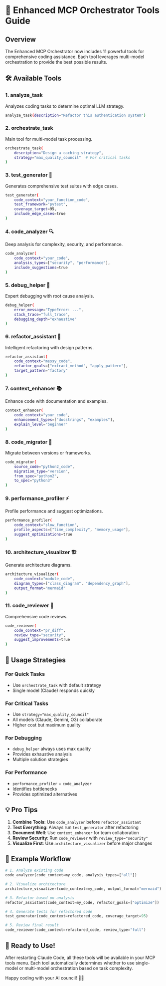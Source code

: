 # 🚀 Enhanced MCP Orchestrator Tools Guide

## Overview
The Enhanced MCP Orchestrator now includes 11 powerful tools for comprehensive coding assistance. Each tool leverages multi-model orchestration to provide the best possible results.

## 🛠️ Available Tools

### 1. **analyze_task**
Analyzes coding tasks to determine optimal LLM strategy.
```bash
analyze_task(description="Refactor this authentication system")
```

### 2. **orchestrate_task**
Main tool for multi-model task processing.
```bash
orchestrate_task(
    description="Design a caching strategy",
    strategy="max_quality_council"  # For critical tasks
)
```

### 3. **test_generator** 🧪
Generates comprehensive test suites with edge cases.
```bash
test_generator(
    code_context="your_function_code",
    test_framework="pytest",
    coverage_target=95,
    include_edge_cases=true
)
```

### 4. **code_analyzer** 🔍
Deep analysis for complexity, security, and performance.
```bash
code_analyzer(
    code_context="your_code",
    analysis_types=["security", "performance"],
    include_suggestions=true
)
```

### 5. **debug_helper** 🐛
Expert debugging with root cause analysis.
```bash
debug_helper(
    error_message="TypeError: ...",
    stack_trace="full_trace",
    debugging_depth="exhaustive"
)
```

### 6. **refactor_assistant** 🔧
Intelligent refactoring with design patterns.
```bash
refactor_assistant(
    code_context="messy_code",
    refactor_goals=["extract_method", "apply_pattern"],
    target_pattern="factory"
)
```

### 7. **context_enhancer** 📚
Enhance code with documentation and examples.
```bash
context_enhancer(
    code_context="your_code",
    enhancement_types=["docstrings", "examples"],
    explain_level="beginner"
)
```

### 8. **code_migrator** 🔄
Migrate between versions or frameworks.
```bash
code_migrator(
    source_code="python2_code",
    migration_type="version",
    from_spec="python2",
    to_spec="python3"
)
```

### 9. **performance_profiler** ⚡
Profile performance and suggest optimizations.
```bash
performance_profiler(
    code_context="slow_function",
    profile_aspects=["time_complexity", "memory_usage"],
    suggest_optimizations=true
)
```

### 10. **architecture_visualizer** 🏗️
Generate architecture diagrams.
```bash
architecture_visualizer(
    code_context="module_code",
    diagram_types=["class_diagram", "dependency_graph"],
    output_format="mermaid"
)
```

### 11. **code_reviewer** 👀
Comprehensive code reviews.
```bash
code_reviewer(
    code_context="pr_diff",
    review_type="security",
    suggest_improvements=true
)
```

## 🎯 Usage Strategies

### For Quick Tasks
- Use `orchestrate_task` with default strategy
- Single model (Claude) responds quickly

### For Critical Tasks
- Use `strategy="max_quality_council"`
- All models (Claude, Gemini, O3) collaborate
- Higher cost but maximum quality

### For Debugging
- `debug_helper` always uses max quality
- Provides exhaustive analysis
- Multiple solution strategies

### For Performance
- `performance_profiler` + `code_analyzer`
- Identifies bottlenecks
- Provides optimized alternatives

## 💡 Pro Tips

1. **Combine Tools**: Use `code_analyzer` before `refactor_assistant`
2. **Test Everything**: Always run `test_generator` after refactoring
3. **Document Well**: Use `context_enhancer` for team collaboration
4. **Review Security**: Run `code_reviewer` with `review_type="security"`
5. **Visualize First**: Use `architecture_visualizer` before major changes

## 🚀 Example Workflow

```python
# 1. Analyze existing code
code_analyzer(code_context=my_code, analysis_types=["all"])

# 2. Visualize architecture
architecture_visualizer(code_context=my_code, output_format="mermaid")

# 3. Refactor based on analysis
refactor_assistant(code_context=my_code, refactor_goals=["optimize"])

# 4. Generate tests for refactored code
test_generator(code_context=refactored_code, coverage_target=95)

# 5. Review final result
code_reviewer(code_context=refactored_code, review_type="full")
```

## 🎉 Ready to Use!

After restarting Claude Code, all these tools will be available in your MCP tools menu. Each tool automatically determines whether to use single-model or multi-model orchestration based on task complexity.

Happy coding with your AI council! 🤖✨